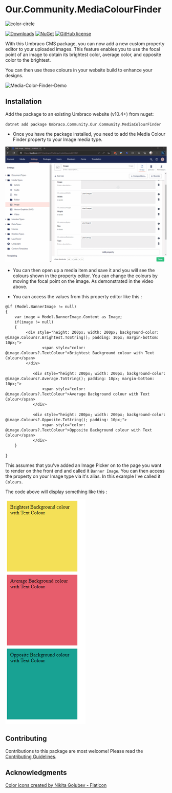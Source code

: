 # Our.Community.MediaColourFinder
![color-circle](assets/mediaColourFinder.png)

[![Downloads](https://img.shields.io/nuget/dt/Umbraco.Community.Our.Community.MediaColourFinder?color=cc9900)](https://www.nuget.org/packages/Umbraco.Community.MediaColourFinder/)
[![NuGet](https://img.shields.io/nuget/vpre/Umbraco.Community.Our.Community.MediaColourFinder?color=0273B3)](https://www.nuget.org/packages/Umbraco.Community.MediaColourFinder/)
[![GitHub license](https://img.shields.io/github/license/WildSiteCreations/Our.Community.MediaColourFinder?color=8AB803)](LICENSE)


With this Umbraco CMS package, you can now add a new custom property editor to your uploaded images. This feature enables you to use the focal point of an image to obtain its brightest color, average color, and opposite color to the brightest.

You can then use these colours in your website build to enhance your designs.

![Media-Color-Finder-Demo](assets/mediaColourFinder.gif)


<!--
Including screenshots is a really good idea! 

If you put images into /docs/screenshots, then you would reference them in this readme as, for example:

<img alt="..." src="https://github.com/WildSiteCreation/Our.Community.MediaColourFinder/blob/develop/docs/screenshots/screenshot.png">
-->

## Installation

Add the package to an existing Umbraco website (v10.4+) from nuget:

`dotnet add package Umbraco.Community.Our.Community.MediaColourFinder`

* Once you have the package installed, you need to add the Media Colour Finder property to your Image media type.

![Media-Color-Finder-Demo](assets/mediaColourFinder2.gif)

* You can then open up a media item and save it and you will see the colours shown in the property editor. You can change the colours by moving the focal point on the image. As demonstrated in the video above. 

* You can access the values from this property editor like this : 

```
@if (Model.BannerImage != null)
{
    var image = Model.BannerImage.Content as Image;
    if(image != null)
    {
         <div style="height: 200px; width: 200px; background-color: @image.Colours?.Brightest.ToString(); padding: 10px; margin-bottom: 10px;">
                <span style="color: @image.Colours?.TextColour">Brightest Background colour with Text Colour</span>
         </div>

            <div style="height: 200px; width: 200px; background-color: @image.Colours?.Average.ToString(); padding: 10px; margin-bottom: 10px;">
                <span style="color: @image.Colours?.TextColour">Average Background colour with Text Colour</span>
            </div>

            <div style="height: 200px; width: 200px; background-color: @image.Colours?.Opposite.ToString(); padding: 10px;">
                <span style="color: @image.Colours?.TextColour">Opposite Background colour with Text Colour</span>
            </div>
    }
   
}
```

This assumes that you've added an Image Picker on to the page you want to render on thhe front end and called it `Banner Image`. You can then access the property on your Image type via it's alias. In this example I've called it `Colours`.

The code above will display something like this : 


![Media-Color-Finder-Demo](assets/colourBlocks.png)


## Contributing

Contributions to this package are most welcome! Please read the [Contributing Guidelines](CONTRIBUTING.md).

## Acknowledgments

<a href="https://www.flaticon.com/free-icons/color" title="color icons">Color icons created by Nikita Golubev - Flaticon</a>

